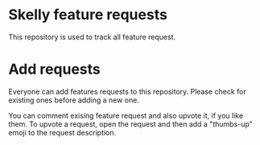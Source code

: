 # Skelly feature requests

This repository is used to track all feature request.

# Add requests

Everyone can add features requests to this repository. Please check for existing ones before adding a new one.

You can comment exising feature request and also upvote it, if you like them. To upvote a request, open the request and then add a "thumbs-up" emoji to the request description.
